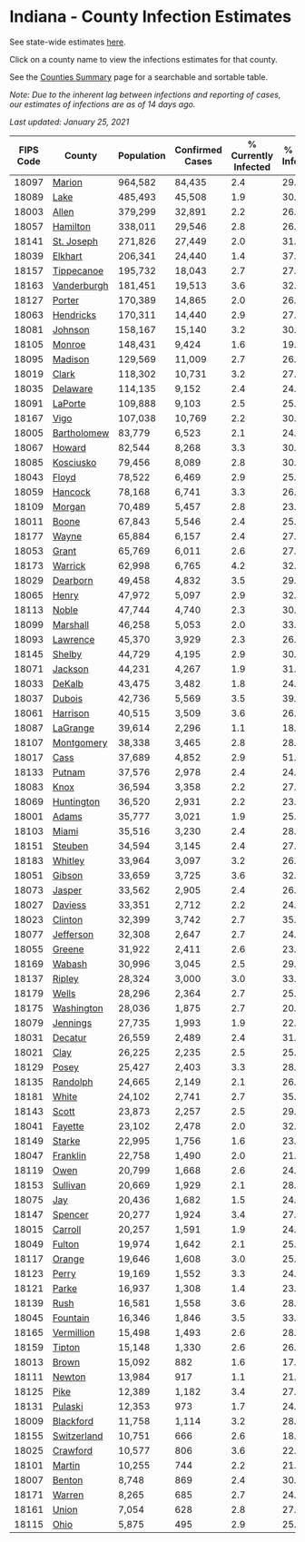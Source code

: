 # Indiana - County Infection Estimates

See state-wide estimates [here](/infections/us-in).

Click on a county name to view the infections estimates for that county.

See the [Counties Summary](/infections/summary-counties) page for a searchable and sortable table.

*Note: Due to the inherent lag between infections and reporting of cases, our estimates of infections are as of 14 days ago.*

*Last updated: January 25, 2021*

|   FIPS Code |                     County |   Population |   Confirmed Cases |   % Currently Infected |   % Total Infected |
|-------------|----------------------------|--------------|-------------------|------------------------|--------------------|
|       18097 |           [Marion](marion) |      964,582 |            84,435 |                    2.4 |               29.2 |
|       18089 |               [Lake](lake) |      485,493 |            45,508 |                    1.9 |               30.2 |
|       18003 |             [Allen](allen) |      379,299 |            32,891 |                    2.2 |               26.8 |
|       18057 |       [Hamilton](hamilton) |      338,011 |            29,546 |                    2.8 |               26.9 |
|       18141 |   [St. Joseph](st.-joseph) |      271,826 |            27,449 |                    2.0 |               31.5 |
|       18039 |         [Elkhart](elkhart) |      206,341 |            24,440 |                    1.4 |               37.3 |
|       18157 |   [Tippecanoe](tippecanoe) |      195,732 |            18,043 |                    2.7 |               27.6 |
|       18163 | [Vanderburgh](vanderburgh) |      181,451 |            19,513 |                    3.6 |               32.0 |
|       18127 |           [Porter](porter) |      170,389 |            14,865 |                    2.0 |               26.7 |
|       18063 |     [Hendricks](hendricks) |      170,311 |            14,440 |                    2.9 |               27.1 |
|       18081 |         [Johnson](johnson) |      158,167 |            15,140 |                    3.2 |               30.3 |
|       18105 |           [Monroe](monroe) |      148,431 |             9,424 |                    1.6 |               19.1 |
|       18095 |         [Madison](madison) |      129,569 |            11,009 |                    2.7 |               26.6 |
|       18019 |             [Clark](clark) |      118,302 |            10,731 |                    3.2 |               27.9 |
|       18035 |       [Delaware](delaware) |      114,135 |             9,152 |                    2.4 |               24.6 |
|       18091 |         [LaPorte](laporte) |      109,888 |             9,103 |                    2.5 |               25.5 |
|       18167 |               [Vigo](vigo) |      107,038 |            10,769 |                    2.2 |               30.2 |
|       18005 | [Bartholomew](bartholomew) |       83,779 |             6,523 |                    2.1 |               24.6 |
|       18067 |           [Howard](howard) |       82,544 |             8,268 |                    3.3 |               30.6 |
|       18085 |     [Kosciusko](kosciusko) |       79,456 |             8,089 |                    2.8 |               30.7 |
|       18043 |             [Floyd](floyd) |       78,522 |             6,469 |                    2.9 |               25.4 |
|       18059 |         [Hancock](hancock) |       78,168 |             6,741 |                    3.3 |               26.5 |
|       18109 |           [Morgan](morgan) |       70,489 |             5,457 |                    2.8 |               23.7 |
|       18011 |             [Boone](boone) |       67,843 |             5,546 |                    2.4 |               25.6 |
|       18177 |             [Wayne](wayne) |       65,884 |             6,157 |                    2.4 |               27.9 |
|       18053 |             [Grant](grant) |       65,769 |             6,011 |                    2.6 |               27.9 |
|       18173 |         [Warrick](warrick) |       62,998 |             6,765 |                    4.2 |               32.1 |
|       18029 |       [Dearborn](dearborn) |       49,458 |             4,832 |                    3.5 |               29.8 |
|       18065 |             [Henry](henry) |       47,972 |             5,097 |                    2.9 |               32.2 |
|       18113 |             [Noble](noble) |       47,744 |             4,740 |                    2.3 |               30.8 |
|       18099 |       [Marshall](marshall) |       46,258 |             5,053 |                    2.0 |               33.5 |
|       18093 |       [Lawrence](lawrence) |       45,370 |             3,929 |                    2.3 |               26.8 |
|       18145 |           [Shelby](shelby) |       44,729 |             4,195 |                    2.9 |               30.0 |
|       18071 |         [Jackson](jackson) |       44,231 |             4,267 |                    1.9 |               31.0 |
|       18033 |           [DeKalb](dekalb) |       43,475 |             3,482 |                    1.8 |               24.0 |
|       18037 |           [Dubois](dubois) |       42,736 |             5,569 |                    3.5 |               39.6 |
|       18061 |       [Harrison](harrison) |       40,515 |             3,509 |                    3.6 |               26.6 |
|       18087 |       [LaGrange](lagrange) |       39,614 |             2,296 |                    1.1 |               18.1 |
|       18107 |   [Montgomery](montgomery) |       38,338 |             3,465 |                    2.8 |               28.0 |
|       18017 |               [Cass](cass) |       37,689 |             4,852 |                    2.9 |               51.1 |
|       18133 |           [Putnam](putnam) |       37,576 |             2,978 |                    2.4 |               24.2 |
|       18083 |               [Knox](knox) |       36,594 |             3,358 |                    2.2 |               27.5 |
|       18069 |   [Huntington](huntington) |       36,520 |             2,931 |                    2.2 |               23.8 |
|       18001 |             [Adams](adams) |       35,777 |             3,021 |                    1.9 |               25.2 |
|       18103 |             [Miami](miami) |       35,516 |             3,230 |                    2.4 |               28.0 |
|       18151 |         [Steuben](steuben) |       34,594 |             3,145 |                    2.4 |               27.6 |
|       18183 |         [Whitley](whitley) |       33,964 |             3,097 |                    3.2 |               26.9 |
|       18051 |           [Gibson](gibson) |       33,659 |             3,725 |                    3.6 |               32.5 |
|       18073 |           [Jasper](jasper) |       33,562 |             2,905 |                    2.4 |               26.3 |
|       18027 |         [Daviess](daviess) |       33,351 |             2,712 |                    2.2 |               24.8 |
|       18023 |         [Clinton](clinton) |       32,399 |             3,742 |                    2.7 |               35.7 |
|       18077 |     [Jefferson](jefferson) |       32,308 |             2,647 |                    2.7 |               24.3 |
|       18055 |           [Greene](greene) |       31,922 |             2,411 |                    2.6 |               23.7 |
|       18169 |           [Wabash](wabash) |       30,996 |             3,045 |                    2.5 |               29.6 |
|       18137 |           [Ripley](ripley) |       28,324 |             3,000 |                    3.0 |               33.1 |
|       18179 |             [Wells](wells) |       28,296 |             2,364 |                    2.7 |               25.0 |
|       18175 |   [Washington](washington) |       28,036 |             1,875 |                    2.7 |               20.1 |
|       18079 |       [Jennings](jennings) |       27,735 |             1,993 |                    1.9 |               22.8 |
|       18031 |         [Decatur](decatur) |       26,559 |             2,489 |                    2.4 |               31.5 |
|       18021 |               [Clay](clay) |       26,225 |             2,235 |                    2.5 |               25.7 |
|       18129 |             [Posey](posey) |       25,427 |             2,403 |                    3.3 |               28.1 |
|       18135 |       [Randolph](randolph) |       24,665 |             2,149 |                    2.1 |               26.3 |
|       18181 |             [White](white) |       24,102 |             2,741 |                    2.7 |               35.8 |
|       18143 |             [Scott](scott) |       23,873 |             2,257 |                    2.5 |               29.1 |
|       18041 |         [Fayette](fayette) |       23,102 |             2,478 |                    2.0 |               32.8 |
|       18149 |           [Starke](starke) |       22,995 |             1,756 |                    1.6 |               23.3 |
|       18047 |       [Franklin](franklin) |       22,758 |             1,490 |                    2.0 |               21.5 |
|       18119 |               [Owen](owen) |       20,799 |             1,668 |                    2.6 |               24.0 |
|       18153 |       [Sullivan](sullivan) |       20,669 |             1,929 |                    2.1 |               28.1 |
|       18075 |                 [Jay](jay) |       20,436 |             1,682 |                    1.5 |               24.9 |
|       18147 |         [Spencer](spencer) |       20,277 |             1,924 |                    3.4 |               27.8 |
|       18015 |         [Carroll](carroll) |       20,257 |             1,591 |                    1.9 |               24.1 |
|       18049 |           [Fulton](fulton) |       19,974 |             1,642 |                    2.1 |               25.1 |
|       18117 |           [Orange](orange) |       19,646 |             1,608 |                    3.0 |               25.7 |
|       18123 |             [Perry](perry) |       19,169 |             1,552 |                    3.3 |               24.2 |
|       18121 |             [Parke](parke) |       16,937 |             1,308 |                    1.4 |               23.3 |
|       18139 |               [Rush](rush) |       16,581 |             1,558 |                    3.6 |               28.4 |
|       18045 |       [Fountain](fountain) |       16,346 |             1,846 |                    3.5 |               33.6 |
|       18165 |   [Vermillion](vermillion) |       15,498 |             1,493 |                    2.6 |               28.6 |
|       18159 |           [Tipton](tipton) |       15,148 |             1,330 |                    2.6 |               26.5 |
|       18013 |             [Brown](brown) |       15,092 |               882 |                    1.6 |               17.9 |
|       18111 |           [Newton](newton) |       13,984 |               917 |                    1.1 |               21.4 |
|       18125 |               [Pike](pike) |       12,389 |             1,182 |                    3.4 |               27.9 |
|       18131 |         [Pulaski](pulaski) |       12,353 |               973 |                    1.7 |               24.3 |
|       18009 |     [Blackford](blackford) |       11,758 |             1,114 |                    3.2 |               28.5 |
|       18155 | [Switzerland](switzerland) |       10,751 |               666 |                    2.6 |               18.6 |
|       18025 |       [Crawford](crawford) |       10,577 |               806 |                    3.6 |               22.8 |
|       18101 |           [Martin](martin) |       10,255 |               744 |                    2.2 |               21.4 |
|       18007 |           [Benton](benton) |        8,748 |               869 |                    2.4 |               30.1 |
|       18171 |           [Warren](warren) |        8,265 |               685 |                    2.7 |               24.7 |
|       18161 |             [Union](union) |        7,054 |               628 |                    2.8 |               27.0 |
|       18115 |               [Ohio](ohio) |        5,875 |               495 |                    2.9 |               25.1 |
